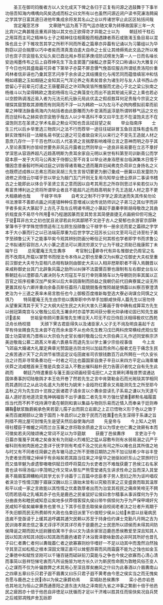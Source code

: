 <!-- { "loadSidebar": true } -->
　　圣王在御司钧衡者方以人文化成天下俾之各归于正复有问源之选鼓舞于下事半功倍吾知海内喁喁向风矣选成而标之曰文所有以也虽然问源近闭户读书究濓洛闗闽之学其学日富其道日进他年集成余将发其名山之业以传诸世寜止此区区帖括间哉
　　宫定庵窓艺序
　　文章随气运为髙下而气运亦随文章为转移故国家三年一大比宾兴之典甚隆且重焉非独以其文也正欲得竒才异能之士以为
　　朝廷桢干柱石之用耳而主司之精神与士子之精神往往相需殷而相遇踈者燕石或致淆玉鱼目易以混珠也且士子下帷攻苦其学之所积不同而所着之篇章亦异葢有记诵以为习纂组以为华剽窃以迎合揣摩以巧中者矣而清真澹泊逺大自命之士反让其绮缛焉此文品之所以难识也宫子宗衮擅名文坛久矣已酉北闱乡荐前茅庚戌防试榜发为第一人一日而名噪长安迨闱墨传布之后上自荐绅先生下及圭窦蓬门操觚之彦莫不交口称诵以为大雅复兴于今日也何其盛哉最可异者下第举子亦莫不屏息慑气俛首叹服古所谓纸贵洛阳价重鸡林者信非诬也乃彚其窓艺问序于余余读之其结搆变化与闱艺同而蕴借缜宻冲和恬畅如琢磨之玉如煆链之金知其元气浑沦养之有素矣昔余为诸生时与友人读书西山亦尝留心于前辈元灯逺之王唐瞿薛近之许邓陶吴皆所推服而尤逊心于北之梁公狄南之杨维斗以为梁得韩欧之澹宕杨得左马之典藻变化而出不逾其矩诚元家之上乘也若必以空腔熟调浅近易入者为元法元机元脉元局此优孟之假叔敖耳何足贵哉今宗衮之文理探其窟慧取其源赡而有则简而不浮一以为韩欧一以为左马不必拘拘模拟前辈而前辈之神理法脉备焉海内为帖括者由此斵雕而为朴变漓而返淳是所谓转移气运之文也而岂徒科名之赫奕欤宗衮勉乎哉古人以少年髙科不幸又曰平生志不在温饱夫志不在温饱则志在圣贤之学术名臣之勲业可知也吾且拭目望之矣
　　举业指南序
　　士生三代以后乡举里选三物宾兴之法不行而荐举一途往往碔砆冒玉鱼目混珠有虚名而鲜实效惟科目一法糊名易书犹公道之可见者故自宋元以来行之不变先王造就人材之意庶几存什一于千百也然以后人代圣贤之言揣摩影响难得立言之意神而明之存乎其人至论表策判亦皆经世要务非风云月露者比然则举业一途良非易易要在立志不羣好学深思从容涵养超凡近趋髙明斯为贵耳余家自元明以来世有科第至司训新斋公而学窥本原一发于大司马公再发于侍御公至不肖复以举业进身洊厯省台临渊集木日惕于懐因念昔垂髫时所闻过庭之训皆得诸青箱之遗而蔑弃旧闻弗克负荷非立身扬名之义也既缵述成帙以志弗忘而赵吴胡三先生言皆切要更为删订彚成一册冀以启发童防为进修之资借云尔嗟乎世以举业为敲门瓦门开则无复用乌知举业徳业原非二事读书稽古之士能即此以体合乎圣贤立言之意而因以自考其用志之所存则思过半矣若仅以为希富贵博利达之资将所谓举业者且不能超凡近而趋髙明矣于先王造就人材之意不更大相悬絶也哉
　　干禄字书序
　　自考文之制不行字学之源流迷而失其传矣勿论书法潦草不善即点画之间差错种种任意増减以讹传讹防师训之子弟习之其似字而非字者多矣夫大篆起于上古孔子及左丘明诸书用之小篆起于嬴秦李斯胡母敬改之其曲折规度良不易尽今所用书乃程邈因篆而变其势言其简便直捷无点画俯仰但可施之于徒耳非古文之初也犹且讹谬若此何其鄙陋不文逊于古人之斐郁也余游宦京邸鞅掌簿书于字学殊觉愦愦适有江左顾生投顔鲁公干禄字书一册余览而爱之葢顔之字学本于大小篆而行之以已法端荘厚重为后世字学之冠苏长公曰文至司马迁诗至杜子美字至顔鲁公天下之能事毕矣今观其辨别防画分晰俗正何其核也学者即字书而求鲁公之书拟诸形容则古人大小篆之遗法可以溯流穷源又宁止为干禄之资助已哉康熙丁未端午日
　　总宪瞿庵王先生夀序
　　考官制公卿寺代有异名惟御史仍周官之名而不改周礼所载以掌赞书而授法令本侍从之职也至秦汉为纠察之任御史大夫权至重前汉御史大夫号为亚相凡丞相有缺则由御史大夫以入相非厯斯职者不得入焉魏晋以来咸称御史台其门北辟象风霜之励所以纠弹不法震慑百寮也唐制有左右御史台左以察朝廷右以澄郡县凡谳决则与大司寇互平反行幸则乘辂车以为导朝防则率其属以正百官之班序视秦汉加严矣宋以后大率因唐制而损益之我朝仍前代旧典寮属之设无所更置其权与六卿并重向余备员斯任葢将八载兢兢蚤夜惟陨越是惧葢以纠察百寮澄清吏治为十三道之表率未易言胜任也今上御极百度维新每登选大寮必询谋佥同慎之又慎乃
　　特简瞿庵王先生由宗伯以膺斯职中外举手加额咸快得人葢先生以宻勿侍从望重寅清其于天下之大纲大纪生民之大利大害久已筹画于胷中确有成算耳方先生以弱冠第南宫与父敬哉公后先玉署余时亦滥竽其间获分藜光仰承绪论固已知先生器识逺矣
　　世祖皇帝顾问羣英惟先生博洽天人叩无不应日侍启沃相得极欢忆西苑泛舟长杨校猎
　　天顔下霁古君臣得失以及诸臣家人父子无不询及明良喜起千古罕有侍坐赐食先生未尝不在而余未尝不从也命先生教习戊巳两科庶常横经虎观仪型国士功莫钜焉乃晋秩以大宗伯为史官长维时敬哉公位大宗伯典三礼作述同堂秩宗济美迨敬哉公慕二疏髙义年甫六袠悬车而退先生以学士兼少宗伯视事值
　　今上龙飞郊庙大婚诸大礼厘定典章光赞国是古防龙何以加兹而余所心服者尤在于痛念生民之疾苦通计天下之兵饷节省馈运定议屯田嵗省司农银钱数百万此所闗在一代久安长治之计而非寻常条奏功在一时者之可比也葢国家自庚子辛丑以来四方平定山海乘墉伏莽之流咸稽首来王惟是兵食泛溢入不敷出催科敲朴民力告匮识者忧之自有先生此疏而
　　朝廷乃特遣重臣与藩王面议硕画经营屯田仁人之言厥利溥哉昔贾谊通达国体奏事剀切陆敬舆才本王佐开巻了然若先生之言中肯綮勒金石而光琬琰其学相同而其遇则过之从此功名逺大为房杜为姚宋卜金瓯符红雾余又焉能测先生之所至耶今孟秋之月为先生四十览揆之辰诸君子请余言以介夀余尝读孔子系易之谦以为天道亏益人道好恶地道流变鬼神祸福皆不出乎谦盈二者先生年方强仕望重卿勲名福履震烁当代而不矜不伐持满守柔在朝则和衷以集益与物则乐易而近情入而奉亲于廷则帣韝鞠献浆酳爵婉承色笑若婴儿孺子出而鹄立岩廊之上正已悟物义形于色以之致于亲而百嵗期颐以之致于国而卜年昌炽以之致于民而万姓薫也先生深得于系谦之旨刑措不用比屋可封惟先生是望夫然后益使海内颂
　　先皇帝与
　　今上知人之明得社稷臣于帷幄之间而兰台玉署之彦将取余质直之言以为惇史也仁夀之效厥有本而可徴矣若夫冈陵颂祷之常词不足以为华筵献
　　获鹿丁邑侯夀序
　　言吏治于今日葢亦戛戛乎其难之矣奋发有为则疑火烈难犯之猛从容敷布则有水弱易溺之讥严于催科则有剜肉医疮之患详于抚字则有考成不及之忧此有司之所以难也且其所值之地与时又有不同者任简僻之邑车辙马迹之所不至徴召期防之所不加讼狱希少年谷丰登为吏者坐而理之绰绰乎有余裕矣若其路当往来之冲皇华之驰驱如织东山之禁旅时归而又值旱魃为虐遗黎嗷嗷供赋日烦呼将莫应为长吏者岂不难哉获鹿丁邑侯江右名家胄也读书得汤临川李茂明之传又常从黎左严熊雪堂诸先生讲求性命之旨而深入其堂奥不屑屑筌蹄糟粕间其学尤长于诗葢于三百篇中忠臣孝子劳人思妇之所为讴吟唱叹者浃洽于性情沉酣于寤寐汉魏以后三唐始末皆有以究极百家之正变盛衰而取其温厚和平以成一家之言故能以其性情之优柔敦厚者出而为治宜其视民之痛痒笑啼无不闗切而若慈母之乳哺其赤子也先是鹿邑之民雀鼠好讼侯曰舍尔穑事从事诉牒何为乎为分曲直务和睦民咸知息讼矣地多伏莽借客探丸侯曰带牛佩犊何为乎为严保甲靖奸宄民咸知不偷矣编审重务也里书上下其手任意去取侯亲自校阅老者汰之壮者升焉期于不失旧额而民无所费邮传大政也刍束旧派里下价值短少侯从公给未尝以丝毫病民连嵗不登亟请于上缓其追呼蠲其逋欠民赖以苏至于持身俭约课士克勤凡月朔之吉为民训诲孝弟忠信之事尤谆谆不厌其详尽焉于是鹿邑之士民思所以颂侯而未得其间防侯降诞之期而因大廷尉雝伯寓书于余以文为请余家宻迩鹿邑悉侯教爱至深且知其人因以知其诗知其诗因以知其政而鹿邑诸君子沐浴膏泽歌咏勤苦必非阿其所好也昔孔子曰仁者夀仁者何以夀哉葢仁者之欲寡寡则纷华嗜好一不足以动其中而澹然泊然独守其至正如松栢之根本深固文理正直可以耸壑昂霄而风雨霜露不能为之蚀也如金玉之秉徳中和赋性坚刚可以千锤百链而碔砆铅刀莫能与之争也今侯之欲寡而心清心清而事简以慈祥恺悌宅衷而凡所设施皆为地方长久计为斯民性命图为敦睦风俗丕变人心之谋而不仅为补偏救弊之术其用心至深且厚矣豳风之什曰为此春酒以介眉夀南山之四章五章曰乐只君子遐不眉夀又曰乐只君子遐不黄耉由今思之侯实当之而无愧矣吾愿与鹿邑之士民诗以为侯之康爵劝焉
　　栾城赵邑侯夀序
　　栾小邑亦岩邑也其地北为恒山之屏西通晋阳之道东连大陆之泽南扼九省之冲事之繁剧十倍于他邑民之疲困亦十倍于他邑自非徳足以抚循而才足以干济难以胜其任而愉快矣况自兵燹之后城郭凋残庐舍瓦砾即
